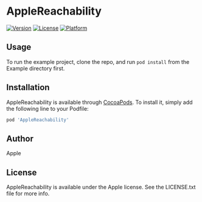 # AppleReachability

[![Version](https://img.shields.io/cocoapods/v/AppleReachability.svg?style=flat)](http://cocoapods.org/pods/AppleReachability)
[![License](https://img.shields.io/cocoapods/l/AppleReachability.svg?style=flat)](http://cocoapods.org/pods/AppleReachability)
[![Platform](https://img.shields.io/cocoapods/p/AppleReachability.svg?style=flat)](http://cocoapods.org/pods/AppleReachability)


## Usage

To run the example project, clone the repo, and run `pod install` from the Example directory first.


## Installation

AppleReachability is available through [CocoaPods](http://cocoapods.org). To install
it, simply add the following line to your Podfile:

```ruby
pod 'AppleReachability'
```


## Author

Apple


## License

AppleReachability is available under the Apple license. See the LICENSE.txt file for more info.
